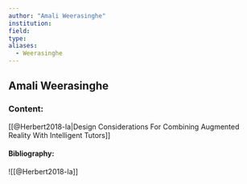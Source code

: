 ```yaml
---
author: "Amali Weerasinghe"
institution:
field:
type:
aliases:
  - Weerasinghe
---
```


## Amali Weerasinghe

### Content:
[[@Herbert2018-la|Design Considerations For Combining Augmented Reality With Intelligent Tutors]]

#### Bibliography:

![[@Herbert2018-la]]